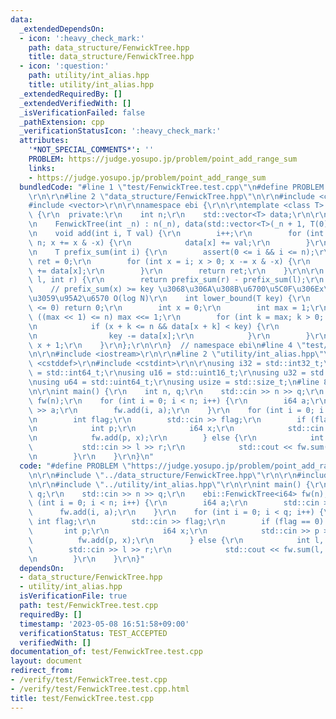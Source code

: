 ```yaml
---
data:
  _extendedDependsOn:
  - icon: ':heavy_check_mark:'
    path: data_structure/FenwickTree.hpp
    title: data_structure/FenwickTree.hpp
  - icon: ':question:'
    path: utility/int_alias.hpp
    title: utility/int_alias.hpp
  _extendedRequiredBy: []
  _extendedVerifiedWith: []
  _isVerificationFailed: false
  _pathExtension: cpp
  _verificationStatusIcon: ':heavy_check_mark:'
  attributes:
    '*NOT_SPECIAL_COMMENTS*': ''
    PROBLEM: https://judge.yosupo.jp/problem/point_add_range_sum
    links:
    - https://judge.yosupo.jp/problem/point_add_range_sum
  bundledCode: "#line 1 \"test/FenwickTree.test.cpp\"\n#define PROBLEM \"https://judge.yosupo.jp/problem/point_add_range_sum\"\
    \r\n\r\n#line 2 \"data_structure/FenwickTree.hpp\"\n\r\n#include <cassert>\r\n\
    #include <vector>\r\n\r\nnamespace ebi {\r\n\r\ntemplate <class T> struct FenwickTree\
    \ {\r\n  private:\r\n    int n;\r\n    std::vector<T> data;\r\n\r\n  public:\r\
    \n    FenwickTree(int _n) : n(_n), data(std::vector<T>(_n + 1, T(0))) {}\r\n\r\
    \n    void add(int i, T val) {\r\n        i++;\r\n        for (int x = i; x <=\
    \ n; x += x & -x) {\r\n            data[x] += val;\r\n        }\r\n    }\r\n\r\
    \n    T prefix_sum(int i) {\r\n        assert(0 <= i && i <= n);\r\n        T\
    \ ret = 0;\r\n        for (int x = i; x > 0; x -= x & -x) {\r\n            ret\
    \ += data[x];\r\n        }\r\n        return ret;\r\n    }\r\n\r\n    T sum(int\
    \ l, int r) {\r\n        return prefix_sum(r) - prefix_sum(l);\r\n    }\r\n\r\n\
    \    // prefix_sum(x) >= key \u3068\u306A\u308B\u6700\u5C0F\u306Ex\u3092\u8FD4\
    \u3059\u95A2\u6570 O(log N)\r\n    int lower_bound(T key) {\r\n        if (key\
    \ <= 0) return 0;\r\n        int x = 0;\r\n        int max = 1;\r\n        while\
    \ ((max << 1) <= n) max <<= 1;\r\n        for (int k = max; k > 0; k >>= 1) {\r\
    \n            if (x + k <= n && data[x + k] < key) {\r\n                x += k;\r\
    \n                key -= data[x];\r\n            }\r\n        }\r\n        return\
    \ x + 1;\r\n    }\r\n};\r\n\r\n}  // namespace ebi\n#line 4 \"test/FenwickTree.test.cpp\"\
    \n\r\n#include <iostream>\r\n\r\n#line 2 \"utility/int_alias.hpp\"\n\r\n#include\
    \ <cstddef>\r\n#include <cstdint>\r\n\r\nusing i32 = std::int32_t;\r\nusing i64\
    \ = std::int64_t;\r\nusing u16 = std::uint16_t;\r\nusing u32 = std::uint32_t;\r\
    \nusing u64 = std::uint64_t;\r\nusing usize = std::size_t;\n#line 8 \"test/FenwickTree.test.cpp\"\
    \n\r\nint main() {\r\n    int n, q;\r\n    std::cin >> n >> q;\r\n    ebi::FenwickTree<i64>\
    \ fw(n);\r\n    for (int i = 0; i < n; i++) {\r\n        i64 a;\r\n        std::cin\
    \ >> a;\r\n        fw.add(i, a);\r\n    }\r\n    for (int i = 0; i < q; i++) {\r\
    \n        int flag;\r\n        std::cin >> flag;\r\n        if (flag == 0) {\r\
    \n            int p;\r\n            i64 x;\r\n            std::cin >> p >> x;\r\
    \n            fw.add(p, x);\r\n        } else {\r\n            int l, r;\r\n \
    \           std::cin >> l >> r;\r\n            std::cout << fw.sum(l, r) << std::endl;\r\
    \n        }\r\n    }\r\n}\n"
  code: "#define PROBLEM \"https://judge.yosupo.jp/problem/point_add_range_sum\"\r\
    \n\r\n#include \"../data_structure/FenwickTree.hpp\"\r\n\r\n#include <iostream>\r\
    \n\r\n#include \"../utility/int_alias.hpp\"\r\n\r\nint main() {\r\n    int n,\
    \ q;\r\n    std::cin >> n >> q;\r\n    ebi::FenwickTree<i64> fw(n);\r\n    for\
    \ (int i = 0; i < n; i++) {\r\n        i64 a;\r\n        std::cin >> a;\r\n  \
    \      fw.add(i, a);\r\n    }\r\n    for (int i = 0; i < q; i++) {\r\n       \
    \ int flag;\r\n        std::cin >> flag;\r\n        if (flag == 0) {\r\n     \
    \       int p;\r\n            i64 x;\r\n            std::cin >> p >> x;\r\n  \
    \          fw.add(p, x);\r\n        } else {\r\n            int l, r;\r\n    \
    \        std::cin >> l >> r;\r\n            std::cout << fw.sum(l, r) << std::endl;\r\
    \n        }\r\n    }\r\n}"
  dependsOn:
  - data_structure/FenwickTree.hpp
  - utility/int_alias.hpp
  isVerificationFile: true
  path: test/FenwickTree.test.cpp
  requiredBy: []
  timestamp: '2023-05-08 16:51:58+09:00'
  verificationStatus: TEST_ACCEPTED
  verifiedWith: []
documentation_of: test/FenwickTree.test.cpp
layout: document
redirect_from:
- /verify/test/FenwickTree.test.cpp
- /verify/test/FenwickTree.test.cpp.html
title: test/FenwickTree.test.cpp
---
```

